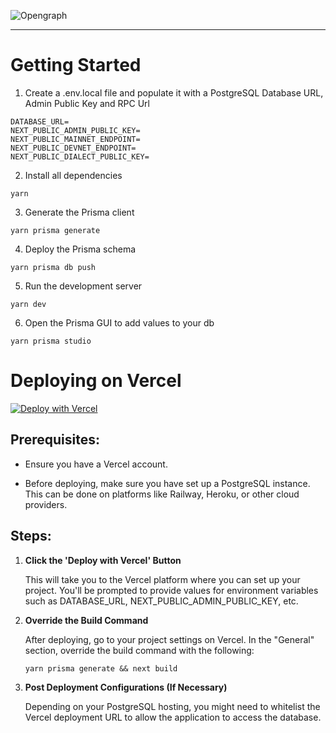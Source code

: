 ![Opengraph](https://user-images.githubusercontent.com/61944452/162560018-f7397679-60b7-437e-8260-26f44502381c.png)

---

# Getting Started

1. Create a .env.local file and populate it with a PostgreSQL Database URL, Admin Public Key and RPC Url

```
DATABASE_URL=
NEXT_PUBLIC_ADMIN_PUBLIC_KEY=
NEXT_PUBLIC_MAINNET_ENDPOINT=
NEXT_PUBLIC_DEVNET_ENDPOINT=
NEXT_PUBLIC_DIALECT_PUBLIC_KEY=
```

2. Install all dependencies

```
yarn
```

3. Generate the Prisma client

```
yarn prisma generate
```

4. Deploy the Prisma schema

```
yarn prisma db push
```

5. Run the development server

```
yarn dev
```

6. Open the Prisma GUI to add values to your db

```
yarn prisma studio
```

# Deploying on Vercel

[![Deploy with Vercel](https://vercel.com/button)](https://vercel.com/new/clone?repository-url=https%3A%2F%2Fgithub.com%2FWordcel%2Fwordcel-oss-dapp-ui&env=DATABASE_URL,NEXT_PUBLIC_ADMIN_PUBLIC_KEY,NEXT_PUBLIC_DIALECT_PUBLIC_KEY,NEXT_PUBLIC_MAINNET_ENDPOINT,NEXT_PUBLIC_DEVNET_ENDPOINT)

## Prerequisites:

- Ensure you have a Vercel account.

- Before deploying, make sure you have set up a PostgreSQL instance. This can be done on platforms like Railway, Heroku, or other cloud providers.

## Steps:

1. **Click the 'Deploy with Vercel' Button**

   This will take you to the Vercel platform where you can set up your project. You'll be prompted to provide values for environment variables such as DATABASE_URL, NEXT_PUBLIC_ADMIN_PUBLIC_KEY, etc.

2. **Override the Build Command**

   After deploying, go to your project settings on Vercel. In the "General" section, override the build command with the following:

   ```
   yarn prisma generate && next build
   ```

3. **Post Deployment Configurations (If Necessary)**

   Depending on your PostgreSQL hosting, you might need to whitelist the Vercel deployment URL to allow the application to access the database.

